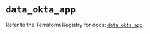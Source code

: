 # `data_okta_app`

Refer to the Terraform Registry for docs: [`data_okta_app`](https://registry.terraform.io/providers/okta/okta/4.13.0/docs/data-sources/app).
